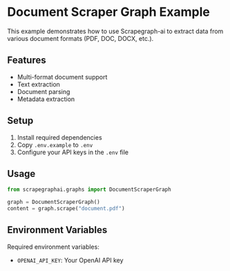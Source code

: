 # Document Scraper Graph Example

This example demonstrates how to use Scrapegraph-ai to extract data from various document formats (PDF, DOC, DOCX, etc.).

## Features

- Multi-format document support
- Text extraction
- Document parsing
- Metadata extraction

## Setup

1. Install required dependencies
2. Copy `.env.example` to `.env`
3. Configure your API keys in the `.env` file

## Usage

```python
from scrapegraphai.graphs import DocumentScraperGraph

graph = DocumentScraperGraph()
content = graph.scrape("document.pdf")
```

## Environment Variables

Required environment variables:
- `OPENAI_API_KEY`: Your OpenAI API key
